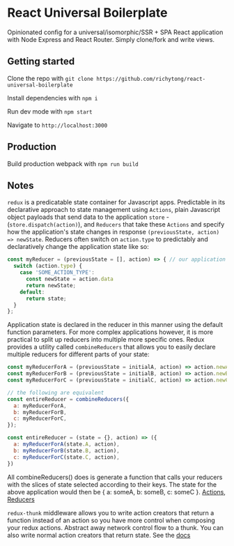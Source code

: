# React Universal Boilerplate
Opinionated config for a universal/isomorphic/SSR + SPA React application with Node Express and React Router. Simply clone/fork and write views.

## Getting started
Clone the repo with
```git clone https://github.com/richytong/react-universal-boilerplate```

Install dependencies with
```npm i```

Run dev mode with
```npm start```

Navigate to `http://localhost:3000`

## Production
Build production webpack with ```npm run build```

## Notes
```redux``` is a predicatable state container for Javascript apps. Predictable in its declarative approach to state management using ```Actions```, plain Javascript object payloads that send data to the application ```store``` - (```store.dispatch(action)```), and ```Reducers``` that take these ```Actions``` and specify how the application's state changes in response ```(previousState, action) => newState```. Reducers often switch on ```action.type``` to predictably and declaratively change the application state like so:
```Javascript
const myReducer = (previousState = [], action) => { // our application state is an array
  switch (action.type) {
    case 'SOME_ACTION_TYPE':
      const newState = action.data
      return newState;
    default:
      return state;
  }
};
```
Application state is declared in the reducer in this manner using the default function parameters. For more complex applications however, it is more practical to split up reducers into multiple more specific ones. Redux provides a utility called ```combineReducers``` that allows you to easily declare multiple reducers for different parts of your state:
```Javascript
const myReducerForA = (previousState = initialA, action) => action.newA;
const myReducerForB = (previousState = initialB, action) => action.newB;
const myReducerForC = (previousState = initialC, action) => action.newC;

// the following are equivalent
const entireReducer = combineReducers({
  a: myReducerForA,
  b: myReducerForB,
  c: myReducerForC,
});

const entireReducer = (state = {}, action) => ({
  a: myReducerForA(state.A, action),
  b: myReducerForB(state.B, action),
  c: myReducerForC(state.C, action),
})
```
All combineReducers() does is generate a function that calls your reducers with the slices of state selected according to their keys. The state for the above application would then be { a: someA, b: someB, c: someC }. [Actions](https://redux.js.org/basics/actions), [Reducers](https://redux.js.org/basics/reducers)

```redux-thunk``` middleware allows you to write action creators that return a function instead of an action so you have more control when composing your redux actions. Abstract away network control flow to a thunk. You can also write normal action creators that return state. See the [docs](https://www.npmjs.com/package/redux-thunk)
